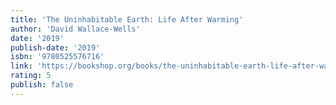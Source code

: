 ```yaml
---
title: 'The Uninhabitable Earth: Life After Warming'
author: 'David Wallace-Wells'
date: '2019'
publish-date: '2019'
isbn: '9780525576716'
link: 'https://bookshop.org/books/the-uninhabitable-earth-life-after-warming/9780525576716'
rating: 5
publish: false
---
```

